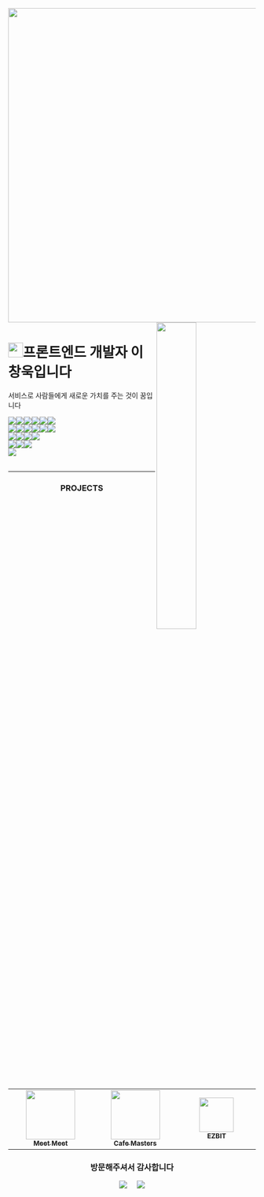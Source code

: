 <img width="2560" height="640" src="https://github.com/user-attachments/assets/6cd84726-456e-4230-8002-c1eb12ebd537" />

<!-- 노트북 -->
<div>
  <img align="right" width="40%" src="https://res.cloudinary.com/dbvzbdffi/image/upload/v1757475458/react_nextjs_zqoczo.png">
</div>

<!-- 간단한 자기소개 -->

# <img width="30" src='https://res.cloudinary.com/dbvzbdffi/image/upload/v1757475077/60fps_parrot_xwr7gp.gif' />프론트엔드 개발자 이창욱입니다

<!--Start Intro-->
<p align="left">서비스로 사람들에게 새로운 가치를 주는 것이 꿈입니다</p>

<div style='display:flex; align-items:center'>
    <img src="https://img.shields.io/badge/Next.js-000000?style=flat-square&logo=Next.js&logoColor=white"> 
    <img src="https://img.shields.io/badge/React.js-61DAFB?style=flat-square&logo=React&logoColor=black">
    <img src="https://img.shields.io/badge/TypeScript-3178C6?style=flat-square&logo=typescript&logoColor=white">
    <img src="https://img.shields.io/badge/JavaScript-F7DF1E?style=flat-square&logo=javascript&logoColor=black">
    <img src="https://img.shields.io/badge/HTML5-E34F26?style=flat-square&logo=html5&logoColor=white">
    <img src="https://img.shields.io/badge/CSS3-663399?style=flat-square&logo=css&logoColor=white">
</div>
<div style='display:flex; align-items:center'>
     <img src="https://img.shields.io/badge/React Query-FF4154?style=flat-square&logo=reactquery&logoColor=white">
    <img src="https://img.shields.io/badge/Zustand-4a2c2a?style=flat-square&logo=zustand&logoColor=white">
    <img src="https://img.shields.io/badge/React Hook Form-EC5990?style=flat-square&logo=react-hook-form&logoColor=white">
    <img src="https://img.shields.io/badge/zod-3E67B1?style=flat-square&logo=zod&logoColor=white">
    <img src="https://img.shields.io/badge/tailwindcss-06B6D4?style=flat-square&logo=tailwindcss&logoColor=white">
    <img src="https://img.shields.io/badge/MUI-007fff?style=flat-square&logo=mui&logoColor=white">
</div>
<div style='display:flex; align-items:center'>
    <img src="https://img.shields.io/badge/ESLint-4B32C3?style=flat-square&logo=eslint&logoColor=white">
    <img src="https://img.shields.io/badge/Prettier-F7B93E?style=flat-square&logo=prettier&logoColor=red">
    <img src="https://img.shields.io/badge/Playwright-34A853?style=flat-square&logo=playwright&logoColor=white">
    <img src="https://img.shields.io/badge/Vitest-6E9F18?style=flat-square&logo=vitest&logoColor=white">
</div>
<div style='display:flex; align-items:center'>
    <img src="https://img.shields.io/badge/Supabase-3FCF8E?style=flat-square&logo=supabase&logoColor=white">
    <img src="https://img.shields.io/badge/Socket.io-010101?style=flat-square&logo=socket.io&logoColor=white">
    <img src="https://img.shields.io/badge/PWA-5A0FC8?style=flat-square&logo=pwa&logoColor=white">
</div>
<div style='display:flex; align-items:center'>
    <img src="https://img.shields.io/badge/GitHub Actions-2088FF?style=flat-square&logo=github&logoColor=white"> 
</div><br>

---

<div align="center">
  
### PROJECTS

</div>

<table align="center">
  <tr>
    <td align="center" width="200">
      <a href="https://meet-meet-psi.vercel.app/" target="_blank" rel="noopener noreferrer">
        <img src="https://res.cloudinary.com/dbvzbdffi/image/upload/v1757476448/meet-transp_bzaqdm.avif" width="100" /><br />
        <sub><b>Meet Meet</b></sub>
      </a>
    </td>
    <td align="center" width="200">
      <a href="https://app.cafe-masters.co/" target="_blank" rel="noopener noreferrer">
        <img src="https://github.com/user-attachments/assets/f86618a0-26f1-4f6c-9f7f-c6ad49429018" width="100" /><br />
        <sub><b>Cafe Masters</b></sub>
      </a>
    </td>
    <td align="center" width="200">
      <img src="https://github.com/user-attachments/assets/bd58dcc9-8d91-4364-980d-e578aa8c2b18" width="70" /><br />
      <sub><b>EZBIT</b></sub>
    </td>
  </tr>
</table>

<div align="center">
  
### 방문해주셔서 감사합니다

</div>

<div align="center" style="margin-top: 15px;">
  <a href="https://velog.io/@windowook/posts" style="text-decoration: none; margin: 0 8px;">
      <img src="https://img.shields.io/badge/velog-20C997?style=for-the-badge&logo=velog&logoColor=white">
  </a>
  
  <a href="https://www.linkedin.com/in/%EC%B0%BD%EC%9A%B1-%EC%9D%B4-0b7800383" style="text-decoration: none; margin: 0 8px;">
    <img src="https://img.shields.io/badge/LinkedIn-0A66C2?style=for-the-badge&logo=linkedin&logoColor=white">
  </a>
</div>
